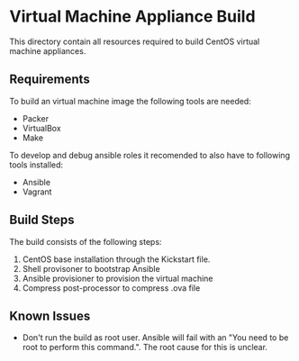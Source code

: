 Virtual Machine Appliance Build
===============================
This directory contain all resources required to build CentOS virtual machine appliances.

Requirements
------------
To build an virtual machine image the following tools are needed:
* Packer
* VirtualBox
* Make

To develop and debug ansible roles it recomended to also have to following tools installed:
* Ansible
* Vagrant

Build Steps
-----------
The build consists of the following steps:
1. CentOS base installation through the Kickstart file.
2. Shell provisoner to bootstrap Ansible
3. Ansible provisioner to provision the virtual machine
4. Compress post-processor to compress .ova file

Known Issues
------------
* Don't run the build as root user. Ansible will fail with an "You need to be root to perform this
  command.". The root cause for this is unclear.
